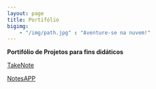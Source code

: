 ```yaml
---
layout: page
title: Portifólio
bigimg:
    - "/img/path.jpg" : "Aventure-se na nuvem!"
---
```



**Portifólio de Projetos para fins didáticos**

[TakeNote](https://takenote.diegocassandri.com)

[NotesAPP](https://notes.diegocassandri.com)